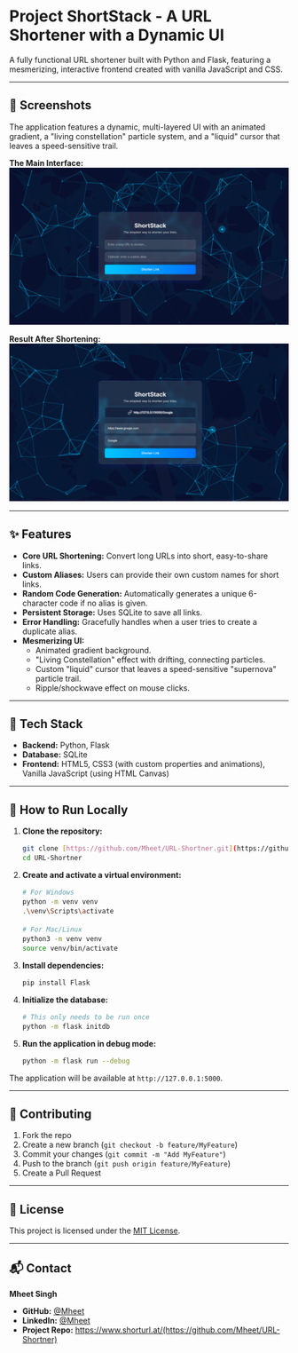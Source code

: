 # Project ShortStack - A URL Shortener with a Dynamic UI

A fully functional URL shortener built with Python and Flask, featuring a mesmerizing, interactive frontend created with vanilla JavaScript and CSS.

---

## 📸 Screenshots

The application features a dynamic, multi-layered UI with an animated gradient, a "living constellation" particle system, and a "liquid" cursor that leaves a speed-sensitive trail.

**The Main Interface:**
![Main application interface with animated background and custom cursor](assests/screenshot-result.png)

**Result After Shortening:**
![Result box showing the newly created short link for Google](assests/screenshot-main.png)

---

## ✨ Features

- **Core URL Shortening:** Convert long URLs into short, easy-to-share links.
- **Custom Aliases:** Users can provide their own custom names for short links.
- **Random Code Generation:** Automatically generates a unique 6-character code if no alias is given.
- **Persistent Storage:** Uses SQLite to save all links.
- **Error Handling:** Gracefully handles when a user tries to create a duplicate alias.
- **Mesmerizing UI:**
  - Animated gradient background.
  - "Living Constellation" effect with drifting, connecting particles.
  - Custom "liquid" cursor that leaves a speed-sensitive "supernova" particle trail.
  - Ripple/shockwave effect on mouse clicks.

---

## 🚀 Tech Stack

- **Backend:** Python, Flask
- **Database:** SQLite
- **Frontend:** HTML5, CSS3 (with custom properties and animations), Vanilla JavaScript (using HTML Canvas)

---

## 🔧 How to Run Locally

1.  **Clone the repository:**
    ```bash
    git clone [https://github.com/Mheet/URL-Shortner.git](https://github.com/Mheet/URL-Shortner.git)
    cd URL-Shortner
    ```

2.  **Create and activate a virtual environment:**
    ```bash
    # For Windows
    python -m venv venv
    .\venv\Scripts\activate
    
    # For Mac/Linux
    python3 -m venv venv
    source venv/bin/activate
    ```

3.  **Install dependencies:**
    ```bash
    pip install Flask
    ```

4.  **Initialize the database:**
    ```bash
    # This only needs to be run once
    python -m flask initdb
    ```

5.  **Run the application in debug mode:**
    ```bash
    python -m flask run --debug
    ```

The application will be available at `http://127.0.0.1:5000`.

---

## 🤝 Contributing

1. Fork the repo
2. Create a new branch (`git checkout -b feature/MyFeature`)
3. Commit your changes (`git commit -m "Add MyFeature"`)
4. Push to the branch (`git push origin feature/MyFeature`)
5. Create a Pull Request

---

## 📜 License

This project is licensed under the [MIT License](LICENSE).

---

## 📬 Contact

**Mheet Singh**
- **GitHub:** [@Mheet](https://github.com/Mheet)
- **LinkedIn:** [@Mheet](https://www.linkedin.com/in/mheet/)
- **Project Repo:** https://www.shorturl.at/(https://github.com/Mheet/URL-Shortner)
